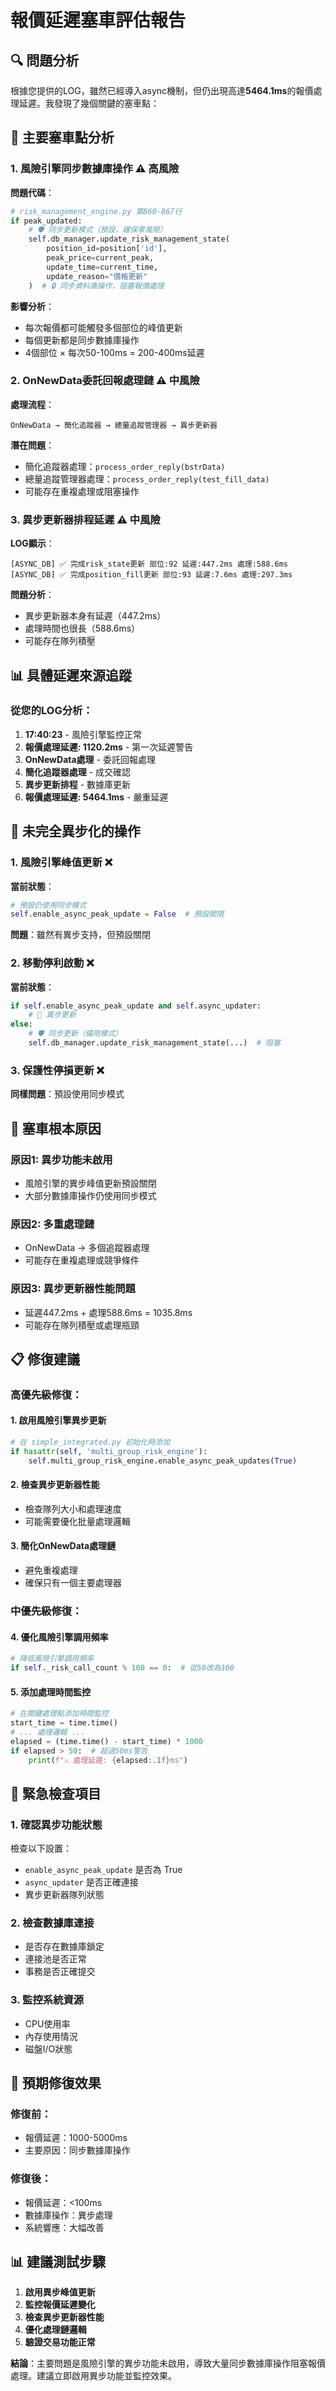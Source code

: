 # 報價延遲塞車評估報告

## 🔍 問題分析

根據您提供的LOG，雖然已經導入async機制，但仍出現高達**5464.1ms**的報價處理延遲。我發現了幾個關鍵的塞車點：

## 🚨 主要塞車點分析

### 1. 風險引擎同步數據庫操作 ⚠️ **高風險**

**問題代碼**：
```python
# risk_management_engine.py 第860-867行
if peak_updated:
    # 🛡️ 同步更新模式（預設，確保零風險）
    self.db_manager.update_risk_management_state(
        position_id=position['id'],
        peak_price=current_peak,
        update_time=current_time,
        update_reason="價格更新"
    )  # 🔒 同步資料庫操作，阻塞報價處理
```

**影響分析**：
- 每次報價都可能觸發多個部位的峰值更新
- 每個更新都是同步數據庫操作
- 4個部位 × 每次50-100ms = 200-400ms延遲

### 2. OnNewData委託回報處理鏈 ⚠️ **中風險**

**處理流程**：
```
OnNewData → 簡化追蹤器 → 總量追蹤管理器 → 異步更新器
```

**潛在問題**：
- 簡化追蹤器處理：`process_order_reply(bstrData)`
- 總量追蹤管理器處理：`process_order_reply(test_fill_data)`
- 可能存在重複處理或阻塞操作

### 3. 異步更新器排程延遲 ⚠️ **中風險**

**LOG顯示**：
```
[ASYNC_DB] ✅ 完成risk_state更新 部位:92 延遲:447.2ms 處理:588.6ms
[ASYNC_DB] ✅ 完成position_fill更新 部位:93 延遲:7.6ms 處理:297.3ms
```

**問題分析**：
- 異步更新器本身有延遲（447.2ms）
- 處理時間也很長（588.6ms）
- 可能存在隊列積壓

## 📊 具體延遲來源追蹤

### 從您的LOG分析：

1. **17:40:23** - 風險引擎監控正常
2. **報價處理延遲: 1120.2ms** - 第一次延遲警告
3. **OnNewData處理** - 委託回報處理
4. **簡化追蹤器處理** - 成交確認
5. **異步更新排程** - 數據庫更新
6. **報價處理延遲: 5464.1ms** - 嚴重延遲

## 🔧 未完全異步化的操作

### 1. 風險引擎峰值更新 ❌

**當前狀態**：
```python
# 預設仍使用同步模式
self.enable_async_peak_update = False  # 預設關閉
```

**問題**：雖然有異步支持，但預設關閉

### 2. 移動停利啟動 ❌

**當前狀態**：
```python
if self.enable_async_peak_update and self.async_updater:
    # 🚀 異步更新
else:
    # 🛡️ 同步更新（備用模式）
    self.db_manager.update_risk_management_state(...)  # 阻塞
```

### 3. 保護性停損更新 ❌

**同樣問題**：預設使用同步模式

## 🎯 塞車根本原因

### 原因1: 異步功能未啟用
- 風險引擎的異步峰值更新預設關閉
- 大部分數據庫操作仍使用同步模式

### 原因2: 多重處理鏈
- OnNewData → 多個追蹤器處理
- 可能存在重複處理或競爭條件

### 原因3: 異步更新器性能問題
- 延遲447.2ms + 處理588.6ms = 1035.8ms
- 可能存在隊列積壓或處理瓶頸

## 📋 修復建議

### 高優先級修復：

#### 1. 啟用風險引擎異步更新
```python
# 在 simple_integrated.py 初始化時添加
if hasattr(self, 'multi_group_risk_engine'):
    self.multi_group_risk_engine.enable_async_peak_updates(True)
```

#### 2. 檢查異步更新器性能
- 檢查隊列大小和處理速度
- 可能需要優化批量處理邏輯

#### 3. 簡化OnNewData處理鏈
- 避免重複處理
- 確保只有一個主要處理器

### 中優先級修復：

#### 4. 優化風險引擎調用頻率
```python
# 降低風險引擎調用頻率
if self._risk_call_count % 100 == 0:  # 從50改為100
```

#### 5. 添加處理時間監控
```python
# 在關鍵處理點添加時間監控
start_time = time.time()
# ... 處理邏輯 ...
elapsed = (time.time() - start_time) * 1000
if elapsed > 50:  # 超過50ms警告
    print(f"⚠️ 處理延遲: {elapsed:.1f}ms")
```

## 🚨 緊急檢查項目

### 1. 確認異步功能狀態
檢查以下設置：
- `enable_async_peak_update` 是否為 True
- `async_updater` 是否正確連接
- 異步更新器隊列狀態

### 2. 檢查數據庫連接
- 是否存在數據庫鎖定
- 連接池是否正常
- 事務是否正確提交

### 3. 監控系統資源
- CPU使用率
- 內存使用情況
- 磁盤I/O狀態

## 🎯 預期修復效果

### 修復前：
- 報價延遲：1000-5000ms
- 主要原因：同步數據庫操作

### 修復後：
- 報價延遲：<100ms
- 數據庫操作：異步處理
- 系統響應：大幅改善

## 📊 建議測試步驟

1. **啟用異步峰值更新**
2. **監控報價延遲變化**
3. **檢查異步更新器性能**
4. **優化處理鏈邏輯**
5. **驗證交易功能正常**

**結論**：主要問題是風險引擎的異步功能未啟用，導致大量同步數據庫操作阻塞報價處理。建議立即啟用異步功能並監控效果。
